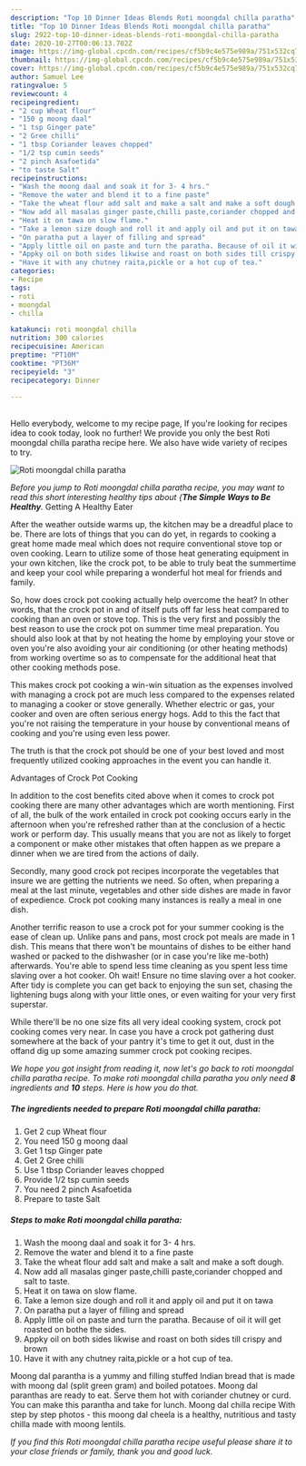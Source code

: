 ```yaml
---
description: "Top 10 Dinner Ideas Blends Roti moongdal chilla paratha"
title: "Top 10 Dinner Ideas Blends Roti moongdal chilla paratha"
slug: 2922-top-10-dinner-ideas-blends-roti-moongdal-chilla-paratha
date: 2020-10-27T00:06:13.702Z
image: https://img-global.cpcdn.com/recipes/cf5b9c4e575e989a/751x532cq70/roti-moongdal-chilla-paratha-recipe-main-photo.jpg
thumbnail: https://img-global.cpcdn.com/recipes/cf5b9c4e575e989a/751x532cq70/roti-moongdal-chilla-paratha-recipe-main-photo.jpg
cover: https://img-global.cpcdn.com/recipes/cf5b9c4e575e989a/751x532cq70/roti-moongdal-chilla-paratha-recipe-main-photo.jpg
author: Samuel Lee
ratingvalue: 5
reviewcount: 4
recipeingredient:
- "2 cup Wheat flour"
- "150 g moong daal"
- "1 tsp Ginger pate"
- "2 Gree chilli"
- "1 tbsp Coriander leaves chopped"
- "1/2 tsp cumin seeds"
- "2 pinch Asafoetida"
- "to taste Salt"
recipeinstructions:
- "Wash the moong daal and soak it for 3- 4 hrs."
- "Remove the water and blend it to a fine paste"
- "Take the wheat flour add salt and make a salt and make a soft dough."
- "Now add all masalas ginger paste,chilli paste,coriander chopped and salt to taste."
- "Heat it on tawa on slow flame."
- "Take a lemon size dough and roll it and apply oil and put it on tawa"
- "On paratha put a layer of filling and spread"
- "Apply little oil on paste and turn the paratha. Because of oil it will get roasted on bothe the sides."
- "Appky oil on both sides likwise and roast on both sides till crispy and brown"
- "Have it with any chutney raita,pickle or a hot cup of tea."
categories:
- Recipe
tags:
- roti
- moongdal
- chilla

katakunci: roti moongdal chilla 
nutrition: 300 calories
recipecuisine: American
preptime: "PT10M"
cooktime: "PT36M"
recipeyield: "3"
recipecategory: Dinner

---
```

<br>
Hello everybody, welcome to my recipe page, If you're looking for recipes idea to cook today, look no further! We provide you only the best Roti moongdal chilla paratha recipe here. We also have wide variety of recipes to try.
<br>


![Roti moongdal chilla paratha](https://img-global.cpcdn.com/recipes/cf5b9c4e575e989a/751x532cq70/roti-moongdal-chilla-paratha-recipe-main-photo.jpg)

<i>Before you jump to Roti moongdal chilla paratha recipe, you may want to read this short interesting healthy tips about {<strong>The Simple Ways to Be Healthy</strong>.</i>
Getting A Healthy Eater


After the weather outside warms up, the kitchen may be a dreadful place to be. There are lots of things that you can do yet, in regards to cooking a great home made meal which does not require conventional stove top or oven cooking. Learn to utilize some of those heat generating equipment in your own kitchen, like the crock pot, to be able to truly beat the summertime and keep your cool while preparing a wonderful hot meal for friends and family.

So, how does crock pot cooking actually help overcome the heat? In other words, that the crock pot in and of itself puts off far less heat compared to cooking than an oven or stove top. This is the very first and possibly the best reason to use the crock pot on summer time meal preparation. You should also look at that by not heating the home by employing your stove or oven you're also avoiding your air conditioning (or other heating methods) from working overtime so as to compensate for the additional heat that other cooking methods pose.

This makes crock pot cooking a win-win situation as the expenses involved with managing a crock pot are much less compared to the expenses related to managing a cooker or stove generally. Whether electric or gas, your cooker and oven are often serious energy hogs. Add to this the fact that you're not raising the temperature in your house by conventional means of cooking and you're using even less power.

 The truth is that the crock pot should be one of your best loved and most frequently utilized cooking approaches in the event you can handle it.  

Advantages of Crock Pot Cooking

In addition to the cost benefits cited above when it comes to crock pot cooking there are many other advantages which are worth mentioning. First of all, the bulk of the work entailed in crock pot cooking occurs early in the afternoon when you're refreshed rather than at the conclusion of a hectic work or perform day. This usually means that you are not as likely to forget a component or make other mistakes that often happen as we prepare a dinner when we are tired from the actions of daily.

Secondly, many good crock pot recipes incorporate the vegetables that insure we are getting the nutrients we need. So often, when preparing a meal at the last minute, vegetables and other side dishes are made in favor of expedience. Crock pot cooking many instances is really a meal in one dish.

Another terrific reason to use a crock pot for your summer cooking is the ease of clean up.  Unlike pans and pans, most crock pot meals are made in 1 dish. This means that there won't be mountains of dishes to be either hand washed or packed to the dishwasher (or in case you're like me-both) afterwards. You're able to spend less time cleaning as you spent less time slaving over a hot cooker. Oh wait! Ensure no time slaving over a hot cooker. After tidy is complete you can get back to enjoying the sun set, chasing the lightening bugs along with your little ones, or even waiting for your very first superstar.

While there'll be no one size fits all very ideal cooking system, crock pot cooking comes very near. In case you have a crock pot gathering dust somewhere at the back of your pantry it's time to get it out, dust in the offand dig up some amazing summer crock pot cooking recipes.


<i>We hope you got insight from reading it, now let's go back to roti moongdal chilla paratha recipe. To make roti moongdal chilla paratha you only need <strong>8</strong> ingredients and <strong>10</strong> steps. Here is how you do that.
</i>

##### The ingredients needed to prepare Roti moongdal chilla paratha:

1. Get 2 cup Wheat flour
1. You need 150 g moong daal
1. Get 1 tsp Ginger pate
1. Get 2 Gree chilli
1. Use 1 tbsp Coriander leaves chopped
1. Provide 1/2 tsp cumin seeds
1. You need 2 pinch Asafoetida
1. Prepare to taste Salt


##### Steps to make Roti moongdal chilla paratha:

1. Wash the moong daal and soak it for 3- 4 hrs.
1. Remove the water and blend it to a fine paste
1. Take the wheat flour add salt and make a salt and make a soft dough.
1. Now add all masalas ginger paste,chilli paste,coriander chopped and salt to taste.
1. Heat it on tawa on slow flame.
1. Take a lemon size dough and roll it and apply oil and put it on tawa
1. On paratha put a layer of filling and spread
1. Apply little oil on paste and turn the paratha. Because of oil it will get roasted on bothe the sides.
1. Appky oil on both sides likwise and roast on both sides till crispy and brown
1. Have it with any chutney raita,pickle or a hot cup of tea.


Moong dal parantha is a yummy and filling stuffed Indian bread that is made with moong dal (split green gram) and boiled potatoes. Moong dal paranthas are ready to eat. Serve them hot with coriander chutney or curd. You can make this parantha and take for lunch. Moong dal chilla recipe With step by step photos - this moong dal cheela is a healthy, nutritious and tasty chilla made with moong lentils. 

<i>If you find this Roti moongdal chilla paratha recipe useful please share it to your close friends or family, thank you and good luck.</i>
